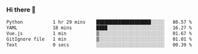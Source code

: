 ### Hi there 👋

<!--START_SECTION:waka-->

```txt
Python           1 hr 29 mins    ████████████████████░░░░░   80.57 %
YAML             18 mins         ████░░░░░░░░░░░░░░░░░░░░░   16.27 %
Vue.js           1 min           ▒░░░░░░░░░░░░░░░░░░░░░░░░   01.67 %
GitIgnore file   1 min           ▒░░░░░░░░░░░░░░░░░░░░░░░░   01.01 %
Text             0 secs          ░░░░░░░░░░░░░░░░░░░░░░░░░   00.39 %
```

<!--END_SECTION:waka-->

<!--
**Jonas-VanHaeken/Jonas-VanHaeken** is a ✨ _special_ ✨ repository because its `README.md` (this file) appears on your GitHub profile.

Here are some ideas to get you started:

- 🔭 I’m currently working on ...
- 🌱 I’m currently learning ...
- 👯 I’m looking to collaborate on ...
- 🤔 I’m looking for help with ...
- 💬 Ask me about ...
- 📫 How to reach me: ...
- 😄 Pronouns: ...
- ⚡ Fun fact: ...
-->
